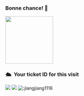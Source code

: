 ### Bonne chance! 👋


<img width="150" src="https://cdn.jsdelivr.net/gh/sun0225SUN/sun0225SUN/assets/images/cxyduck.gif" />

### 🛳 &nbsp;Your ticket ID for this visit
<img src="https://profile-counter.glitch.me/jiangjiang1116/count.svg" />
<img src="https://count.getloli.com/get/@:jiangjiang1116?theme=rule34"> 
<img src="https://count.getloli.com/get/@:jiangjiang1116" alt=":jiangjiang1116" />


<!-- ![visitors](https://visitor-badge.glitch.me/badge?page_id=jiangjiang1116&left_color=green&right_color=red) --!>

<!-- 这是一个统计图 -->
<!-- [![Jiang's GitHub stats](https://github-readme-stats.vercel.app/api?username=jiangjiang1116)](https://github.com/jiangjiang1116/github-readme-stats) -->

